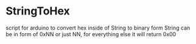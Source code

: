 StringToHex
===========
script for arduino to convert hex inside of String to binary form
String can be in form of 0xNN or just NN, for everything else it will return 0x00
